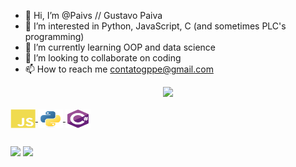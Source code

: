 - 👋 Hi, I’m @Paivs // Gustavo Paiva
- 👀 I’m interested in Python, JavaScript, C (and sometimes PLC's programming)
- 🌱 I’m currently learning OOP and data science
- 💞️ I’m looking to collaborate on coding
- 📫 How to reach me contatogppe@gmail.com

<div align="center">
  <a href="https://github.com/Paivs">
  <img height="220em" src="https://github-readme-stats.vercel.app/api?username=Paivs&show_icons=true&theme=dracula&include_all_commits=true&count_private=true"/>
</div>
<div style="display: inline_block"><br>
  <img align="center" alt="Rafa-Js" height="30" width="40" src="https://raw.githubusercontent.com/devicons/devicon/master/icons/javascript/javascript-plain.svg">  
  <img align="center" alt="Rafa-Python" height="30" width="40" src="https://raw.githubusercontent.com/devicons/devicon/master/icons/python/python-original.svg">
  <img align="center" alt="Rafa-Csharp" height="30" width="40" src="https://raw.githubusercontent.com/devicons/devicon/master/icons/csharp/csharp-original.svg">
</div>
  
  ##
 
<div> 
  <a href = "mailto:contatogppe@gmail.com"><img src="https://img.shields.io/badge/-Gmail-%23333?style=for-the-badge&logo=gmail&logoColor=white" target="_blank"></a>
  <a href="https://www.linkedin.com/in/gustavo-paiva-7053a6210/" target="_blank"><img src="https://img.shields.io/badge/-LinkedIn-%230077B5?style=for-the-badge&logo=linkedin&logoColor=white" target="_blank"></a> 

 
</div>
